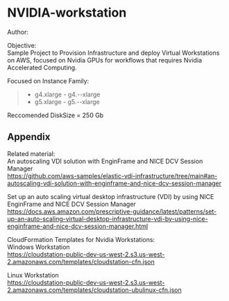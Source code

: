 # NVIDIA-workstation

Author:<br/>

Objective:<br/>
Sample Project to Provision Infrastructure and deploy Virtual Workstations on AWS, focused on Nvidia GPUs for workflows that requires Nvidia Accelerated Computing.<br/>

Focused on Instance Family:<br/>
> - g4.xlarge - g4.--xlarge<br/>
> - g5.xlarge - g5.--xlarge<br/>

Reccomended DiskSize = 250 Gb

## Appendix

Related material:<br/>
An autoscaling VDI solution with EnginFrame and NICE DCV Session Manager<br/>
https://github.com/aws-samples/elastic-vdi-infrastructure/tree/main#an-autoscaling-vdi-solution-with-enginframe-and-nice-dcv-session-manager<br/>

Set up an auto scaling virtual desktop infrastructure (VDI) by using NICE EnginFrame and NICE DCV Session Manager<br/>
https://docs.aws.amazon.com/prescriptive-guidance/latest/patterns/set-up-an-auto-scaling-virtual-desktop-infrastructure-vdi-by-using-nice-enginframe-and-nice-dcv-session-manager.html<br/>

CloudFormation Templates for Nvidia Workstations:<br/>
Windows Workstation<br/>
https://cloudstation-public-dev-us-west-2.s3.us-west-2.amazonaws.com/templates/cloudstation-cfn.json<br/>

Linux Workstation<br/>
https://cloudstation-public-dev-us-west-2.s3.us-west-2.amazonaws.com/templates/cloudstation-ubulinux-cfn.json<br/>
